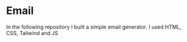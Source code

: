 # Email
In the following repository I built a simple email generator. I used HTML, CSS, Tailwind and JS
